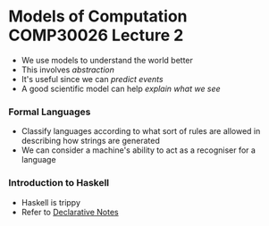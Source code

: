 Models of Computation COMP30026 Lecture 2
=========================================

- We use models to understand the world better
- This involves *abstraction*
- It's useful since we can *predict events*
- A good scientific model can help *explain what we see*

### Formal Languages
- Classify languages according to what sort of rules are allowed in describing how strings are generated
- We can consider a machine's ability to act as a recogniser for a language

### Introduction to Haskell
- Haskell is trippy
- Refer to [Declarative Notes](COMP30020)